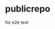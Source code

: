 # publicrepo
for e2e test






































































































































































































































































































































































































































































































































































































































































































































































































































































































































































































































































































































































































































































































































































































































































































































































































































































































































































































































































































































































































































































































































































































































































































































































































































































































































































































































































































































































